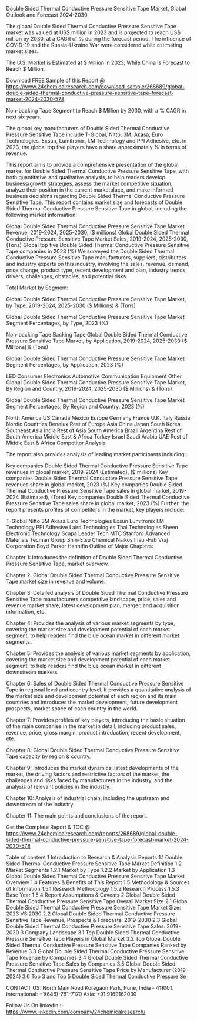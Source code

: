 Double Sided Thermal Conductive Pressure Sensitive Tape Market, Global Outlook and Forecast 2024-2030

The global Double Sided Thermal Conductive Pressure Sensitive Tape market was valued at US$ million in 2023 and is projected to reach US$ million by 2030, at a CAGR of % during the forecast period. The influence of COVID-19 and the Russia-Ukraine War were considered while estimating market sizes.

The U.S. Market is Estimated at $ Million in 2023, While China is Forecast to Reach $ Million.

Download FREE Sample of this Report @ https://www.24chemicalresearch.com/download-sample/268689/global-double-sided-thermal-conductive-pressure-sensitive-tape-forecast-market-2024-2030-578

Non-backing Tape Segment to Reach $ Million by 2030, with a % CAGR in next six years.

The global key manufacturers of Double Sided Thermal Conductive Pressure Sensitive Tape include T-Global, Nitto, 3M, Akasa, Euro Technologies, Exsun, Lumitronix, I.M Technology and PPI Adhesive, etc. in 2023, the global top five players have a share approximately % in terms of revenue.

This report aims to provide a comprehensive presentation of the global market for Double Sided Thermal Conductive Pressure Sensitive Tape, with both quantitative and qualitative analysis, to help readers develop business/growth strategies, assess the market competitive situation, analyze their position in the current marketplace, and make informed business decisions regarding Double Sided Thermal Conductive Pressure Sensitive Tape. This report contains market size and forecasts of Double Sided Thermal Conductive Pressure Sensitive Tape in global, including the following market information:

Global Double Sided Thermal Conductive Pressure Sensitive Tape Market Revenue, 2019-2024, 2025-2030, ($ millions)
Global Double Sided Thermal Conductive Pressure Sensitive Tape Market Sales, 2019-2024, 2025-2030, (Tons)
Global top five Double Sided Thermal Conductive Pressure Sensitive Tape companies in 2023 (%)
We surveyed the Double Sided Thermal Conductive Pressure Sensitive Tape manufacturers, suppliers, distributors and industry experts on this industry, involving the sales, revenue, demand, price change, product type, recent development and plan, industry trends, drivers, challenges, obstacles, and potential risks.

Total Market by Segment:

Global Double Sided Thermal Conductive Pressure Sensitive Tape Market, by Type, 2019-2024, 2025-2030 ($ Millions) & (Tons)

Global Double Sided Thermal Conductive Pressure Sensitive Tape Market Segment Percentages, by Type, 2023 (%)

Non-backing Tape
Backing Tape
Global Double Sided Thermal Conductive Pressure Sensitive Tape Market, by Application, 2019-2024, 2025-2030 ($ Millions) & (Tons)

Global Double Sided Thermal Conductive Pressure Sensitive Tape Market Segment Percentages, by Application, 2023 (%)

LED
Consumer Electronics
Automotive
Communication Equipment
Other
Global Double Sided Thermal Conductive Pressure Sensitive Tape Market, By Region and Country, 2019-2024, 2025-2030 ($ Millions) & (Tons)

Global Double Sided Thermal Conductive Pressure Sensitive Tape Market Segment Percentages, By Region and Country, 2023 (%)

North America
US
Canada
Mexico
Europe
Germany
France
U.K.
Italy
Russia
Nordic Countries
Benelux
Rest of Europe
Asia
China
Japan
South Korea
Southeast Asia
India
Rest of Asia
South America
Brazil
Argentina
Rest of South America
Middle East & Africa
Turkey
Israel
Saudi Arabia
UAE
Rest of Middle East & Africa
Competitor Analysis

The report also provides analysis of leading market participants including:

Key companies Double Sided Thermal Conductive Pressure Sensitive Tape revenues in global market, 2019-2024 (Estimated), ($ millions)
Key companies Double Sided Thermal Conductive Pressure Sensitive Tape revenues share in global market, 2023 (%)
Key companies Double Sided Thermal Conductive Pressure Sensitive Tape sales in global market, 2019-2024 (Estimated), (Tons)
Key companies Double Sided Thermal Conductive Pressure Sensitive Tape sales share in global market, 2023 (%)
Further, the report presents profiles of competitors in the market, key players include:

T-Global
Nitto
3M
Akasa
Euro Technologies
Exsun
Lumitronix
I.M Technology
PPI Adhesive
Laird Technologies
Thal Technologies
Sheen Electronic Technology
Scapa
Leader Tech
MTC
Stanford Advanced Materials
Tecman Group
Shin-Etsu Chemical
Naikos
Insul-Fab
Vraj Corporation
Boyd
Parker Hannifin
Outline of Major Chapters:

Chapter 1: Introduces the definition of Double Sided Thermal Conductive Pressure Sensitive Tape, market overview.

Chapter 2: Global Double Sided Thermal Conductive Pressure Sensitive Tape market size in revenue and volume.

Chapter 3: Detailed analysis of Double Sided Thermal Conductive Pressure Sensitive Tape manufacturers competitive landscape, price, sales and revenue market share, latest development plan, merger, and acquisition information, etc.

Chapter 4: Provides the analysis of various market segments by type, covering the market size and development potential of each market segment, to help readers find the blue ocean market in different market segments.

Chapter 5: Provides the analysis of various market segments by application, covering the market size and development potential of each market segment, to help readers find the blue ocean market in different downstream markets.

Chapter 6: Sales of Double Sided Thermal Conductive Pressure Sensitive Tape in regional level and country level. It provides a quantitative analysis of the market size and development potential of each region and its main countries and introduces the market development, future development prospects, market space of each country in the world.

Chapter 7: Provides profiles of key players, introducing the basic situation of the main companies in the market in detail, including product sales, revenue, price, gross margin, product introduction, recent development, etc.

Chapter 8: Global Double Sided Thermal Conductive Pressure Sensitive Tape capacity by region & country.

Chapter 9: Introduces the market dynamics, latest developments of the market, the driving factors and restrictive factors of the market, the challenges and risks faced by manufacturers in the industry, and the analysis of relevant policies in the industry.

Chapter 10: Analysis of industrial chain, including the upstream and downstream of the industry.

Chapter 11: The main points and conclusions of the report.

Get the Complete Report & TOC @ https://www.24chemicalresearch.com/reports/268689/global-double-sided-thermal-conductive-pressure-sensitive-tape-forecast-market-2024-2030-578

Table of content
1 Introduction to Research & Analysis Reports
1.1 Double Sided Thermal Conductive Pressure Sensitive Tape Market Definition
1.2 Market Segments
1.2.1 Market by Type
1.2.2 Market by Application
1.3 Global Double Sided Thermal Conductive Pressure Sensitive Tape Market Overview
1.4 Features & Benefits of This Report
1.5 Methodology & Sources of Information
1.5.1 Research Methodology
1.5.2 Research Process
1.5.3 Base Year
1.5.4 Report Assumptions & Caveats
2 Global Double Sided Thermal Conductive Pressure Sensitive Tape Overall Market Size
2.1 Global Double Sided Thermal Conductive Pressure Sensitive Tape Market Size: 2023 VS 2030
2.2 Global Double Sided Thermal Conductive Pressure Sensitive Tape Revenue, Prospects & Forecasts: 2019-2030
2.3 Global Double Sided Thermal Conductive Pressure Sensitive Tape Sales: 2019-2030
3 Company Landscape
3.1 Top Double Sided Thermal Conductive Pressure Sensitive Tape Players in Global Market
3.2 Top Global Double Sided Thermal Conductive Pressure Sensitive Tape Companies Ranked by Revenue
3.3 Global Double Sided Thermal Conductive Pressure Sensitive Tape Revenue by Companies
3.4 Global Double Sided Thermal Conductive Pressure Sensitive Tape Sales by Companies
3.5 Global Double Sided Thermal Conductive Pressure Sensitive Tape Price by Manufacturer (2019-2024)
3.6 Top 3 and Top 5 Double Sided Thermal Conductive Pressure Se

CONTACT US:
North Main Road Koregaon Park, Pune, India - 411001.
International: +1(646)-781-7170
Asia: +91 9169162030

Follow Us On linkedin :- https://www.linkedin.com/company/24chemicalresearch/
